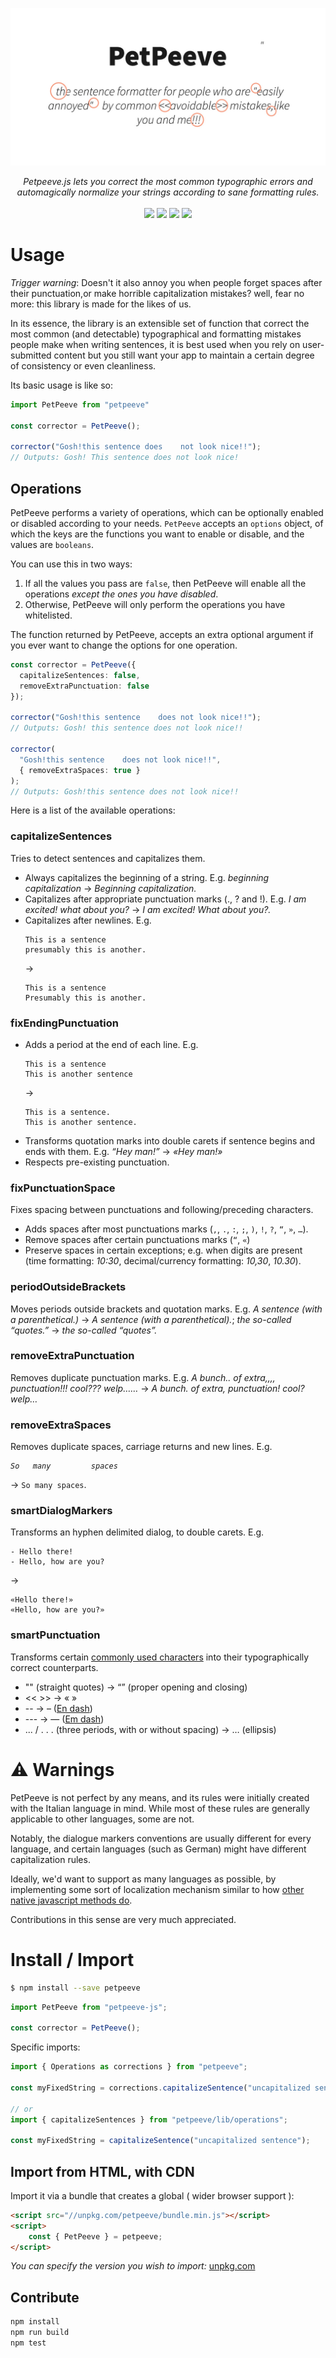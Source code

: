 <p align="center">
    <img src="./github-banner.jpg" />  
</p>
<p align="center">
    <i>Petpeeve.js lets you correct the most common typographic errors and automagically normalize your strings according to sane formatting rules.</i>
    <br />
    <br />
    <img src="https://github.com/garronej/petpeeve/workflows/ci/badge.svg?branch=master" />
    <img src="https://img.shields.io/bundlephobia/minzip/petpeeve" />
    <img src="https://img.shields.io/npm/dw/petpeeve" />
    <img src="https://img.shields.io/npm/l/petpeeve" />
</p>

# Usage

_Trigger warning_: Doesn't it also annoy you when people forget spaces after their punctuation,or make horrible capitalization mistakes? well, fear no more: this library is made for the likes of us.

In its essence, the library is an extensible set of function that correct the most common (and detectable) typographical and formatting mistakes people make when writing sentences, it is best used when you rely on user-submitted content but you still want your app to maintain a certain degree of consistency or even cleanliness.

Its basic usage is like so:

```typescript
import PetPeeve from "petpeeve"

const corrector = PetPeeve();

corrector("Gosh!this sentence does    not look nice!!");
// Outputs: Gosh! This sentence does not look nice!
```

## Operations

PetPeeve performs a variety of operations, which can be optionally enabled or disabled according to your needs. `PetPeeve` accepts an `options` object, of which the keys are the functions you want to enable or disable, and the values are `booleans`.

You can use this in two ways:

1. If all the values you pass are `false`, then PetPeeve will enable all the operations *except the ones you have disabled*.
2. Otherwise, PetPeeve will only perform the operations you have whitelisted.

The function returned by PetPeeve, accepts an extra optional argument if you ever want to change the options for one operation.

```typescript
const corrector = PetPeeve({
  capitalizeSentences: false,
  removeExtraPunctuation: false 
});

corrector("Gosh!this sentence    does not look nice!!");
// Outputs: Gosh! this sentence does not look nice!!

corrector(
  "Gosh!this sentence    does not look nice!!",
  { removeExtraSpaces: true }
);
// Outputs: Gosh!this sentence does not look nice!!
```

Here is a list of the available operations:

### capitalizeSentences

Tries to detect sentences and capitalizes them.

* Always capitalizes the beginning of a string. E.g. _beginning capitalization_ → _Beginning capitalization._
* Capitalizes after appropriate punctuation marks (., ? and !). E.g. _I am excited! what about you?_ → _I am excited! What about you?._
* Capitalizes after newlines. E.g.
    ```
    This is a sentence
    presumably this is another.
    ```
    →
    ```
    This is a sentence
    Presumably this is another.
    ```

### fixEndingPunctuation

* Adds a period at the end of each line. E.g.
    ```
    This is a sentence
    This is another sentence
    ```
    → 
    ```
    This is a sentence.
    This is another sentence.
    ```
* Transforms quotation marks into double carets if sentence begins and ends with them. E.g. _“Hey man!”_ → _«Hey man!»_
* Respects pre-existing punctuation.

### fixPunctuationSpace

Fixes spacing between punctuations and following/preceding characters.

* Adds spaces after most punctuations marks (`,`, `.`, `:`, `;`, `)`, `!`, `?`, `“`, `»`, `…`).
* Remove spaces after certain punctuations marks (`“`, `«`)
* Preserve spaces in certain exceptions; e.g. when digits are present (time formatting: _10:30_, decimal/currency formatting: _10,30_, _10.30_).

### periodOutsideBrackets

Moves periods outside brackets and quotation marks. E.g. _A sentence (with a parenthetical.)_ → _A sentence (with a parenthetical)._; _the so-called “quotes.”_ → _the so-called “quotes”._

### removeExtraPunctuation

Removes duplicate punctuation marks. E.g. _A bunch.. of extra,,,, punctuation!!! cool??? welp……_ → _A bunch. of extra, punctuation! cool? welp…_

### removeExtraSpaces

Removes duplicate spaces, carriage returns and new lines. E.g. <pre>_`So   many        
  spaces   `_</pre> → `So many spaces`.

### smartDialogMarkers

Transforms an hyphen delimited dialog, to double carets. E.g.
  ```
  - Hello there!
  - Hello, how are you?
  ```
  →
  ```
  «Hello there!»
  «Hello, how are you?»
  ```

### smartPunctuation

Transforms certain [commonly used characters](https://en.wikipedia.org/wiki/Typographic_approximation) into their typographically correct counterparts.

* "" (straight quotes) → “” (proper opening and closing)
* << >> → « »
* -- → – ([En dash](https://en.wikipedia.org/wiki/Dash#En_dash))
* --- → — ([Em dash](https://en.wikipedia.org/wiki/Dash#Em_dash))
* ... / . . . (three periods, with or without spacing) → … (ellipsis)

# ⚠️ Warnings

PetPeeve is not perfect by any means, and its rules were initially created with the Italian language in mind. While most of these rules are generally applicable to other languages, some are not.

Notably, the dialogue markers conventions are usually different for every language, and certain languages (such as German) might have different capitalization rules.

Ideally, we'd want to support as many languages as possible, by implementing some sort of localization mechanism similar to how [other native javascript methods do](https://developer.mozilla.org/en-US/docs/Web/JavaScript/Reference/Global_Objects/Intl).

Contributions in this sense are very much appreciated.

# Install / Import

```bash
$ npm install --save petpeeve
```

```typescript
import PetPeeve from "petpeeve-js";

const corrector = PetPeeve();
```

Specific imports:

```typescript
import { Operations as corrections } from "petpeeve";

const myFixedString = corrections.capitalizeSentence("uncapitalized sentence");

// or
import { capitalizeSentences } from "petpeeve/lib/operations";

const myFixedString = capitalizeSentence("uncapitalized sentence");
```

## Import from HTML, with CDN

Import it via a bundle that creates a global ( wider browser support ):

```html
<script src="//unpkg.com/petpeeve/bundle.min.js"></script>
<script>
    const { PetPeeve } = petpeeve;
</script>
```

_You can specify the version you wish to import:_ [unpkg.com](https://unpkg.com)

## Contribute

```bash
npm install
npm run build
npm test
```

